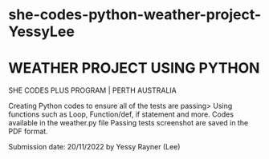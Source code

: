 # she-codes-python-weather-project-YessyLee

# WEATHER PROJECT USING PYTHON

SHE CODES PLUS PROGRAM | PERTH AUSTRALIA

Creating Python codes to ensure all of the tests are passing> Using functions such as Loop, Function/def, if statement and more. 
Codes available in the weather.py file
Passing tests screenshot are saved in the PDF format.

Submission date: 20/11/2022 by Yessy Rayner (Lee)

